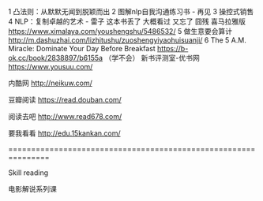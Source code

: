 1
凸法则：从默默无闻到脱颖而出
2 
图解nlp自我沟通练习书 - 再见 
3
操控式销售
4 
NLP：复制卓越的艺术 - 雷子  这本书丢了 大概看过 又忘了  囧残 
喜马拉雅版 
https://www.ximalaya.com/youshengshu/5486532/ 
5
做生意要会算计
http://m.dashuzhai.com/lizhitushu/zuoshengyiyaohuisuanji/ 
6 
The 5 A.M. Miracle: Dominate Your Day Before Breakfast 
https://b-ok.cc/book/2838897/b6155a
（学不会）
新书评测室-优书网
https://www.yousuu.com/

内酷网
http://neikuw.com/

豆瓣阅读
https://read.douban.com/


阅读去吧
http://www.read678.com/

要我看看
http://edu.15kankan.com/

===============================================================


Skill reading 

电影解说系列课


